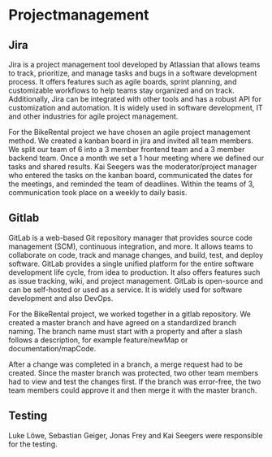 # Projectmanagement
## Jira
Jira is a project management tool developed by Atlassian that allows teams to track, prioritize, and manage tasks and bugs in a software development process. It offers features such as agile boards, sprint planning, and customizable workflows to help teams stay organized and on track. Additionally, Jira can be integrated with other tools and has a robust API for customization and automation. It is widely used in software development, IT and other industries for agile project management.

For the BikeRental project we have chosen an agile project management method. We created a kanban board in jira and invited all team members. We split our team of 6 into a 3 member frontend team and a 3 member backend team. Once a month we set a 1 hour meeting where we defined our tasks and shared results. Kai Seegers was the moderator/project manager who entered the tasks on the kanban board, communicated the dates for the meetings, and reminded the team of deadlines. Within the teams of 3, communication took place on a weekly to daily basis. 

## Gitlab
GitLab is a web-based Git repository manager that provides source code management (SCM), continuous integration, and more. It allows teams to collaborate on code, track and manage changes, and build, test, and deploy software. GitLab provides a single unified platform for the entire software development life cycle, from idea to production. It also offers features such as issue tracking, wiki, and project management. GitLab is open-source and can be self-hosted or used as a service. It is widely used for software development and also DevOps.

For the BikeRental project, we worked together in a gitlab repository. We created a master branch and have agreed on a standardized branch naming. The branch name must start with a property and after a slash follows a description, for example feature/newMap or documentation/mapCode.

After a change was completed in a branch, a merge request had to be created. Since the master branch was protected, two other team members had to view and test the changes first. If the branch was error-free, the two team members could approve it and then merge it with the master branch.

## Testing
Luke Löwe, Sebastian Geiger, Jonas Frey and Kai Seegers were responsible for the testing.

